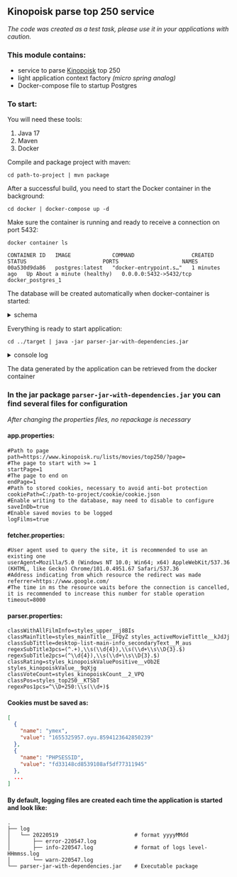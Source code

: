 ﻿## Kinopoisk parse top 250 service

_The code was created as a test task, please use it in your applications with caution._

### This module contains:

- service to parse [Kinopoisk](https://www.kinopoisk.ru/lists/movies/top250/) top 250
- light application context factory _(micro spring analog)_
- Docker-compose file to startup Postgres

### To start:

You will need these tools:

1. Java 17
2. Maven
3. Docker

Compile and package project with maven:

```cd path-to-project | mvn package```

After a successful build, you need to start the Docker container in the background:

```
cd docker | docker-compose up -d
``` 

Make sure the container is running and ready to receive a connection on port 5432:

```
docker container ls
```

```
CONTAINER ID   IMAGE             COMMAND                  CREATED         STATUS                        PORTS                    NAMES
00a530d9da86   postgres:latest   "docker-entrypoint.s…"   1 minutes ago   Up About a minute (healthy)   0.0.0.0:5432->5432/tcp   docker_postgres_1
```
The database will be created automatically when docker-container is started:
<details>
<summary>schema</summary>

```sql
CREATE USER parser_user WITH PASSWORD 'parser_password';
CREATE USER searcher_user WITH PASSWORD 'searcher_password';

create table films
(
    id          bigserial constraint films_pk primary key,
    pos         int     not null,
    rating      float   not null,
    title       varchar not null,
    prod_year   int     not null,
    vote_count  int     not null,
    insert_date date    not null
);

create unique index films_id_index on films (id);

GRANT CONNECT ON DATABASE  kinopoisk_data to parser_user;
GRANT CONNECT ON DATABASE  kinopoisk_data to searcher_user;

GRANT USAGE, SELECT ON SEQUENCE films_id_seq TO parser_user;
GRANT USAGE, SELECT ON SEQUENCE films_id_seq TO searcher_user;

GRANT INSERT, UPDATE, SELECT ON TABLE films to parser_user;

GRANT SELECT ON TABLE films to searcher_user;
```
</details>

Everything is ready to start application:

```
cd ../target | java -jar parser-jar-with-dependencies.jar
```

<details>
<summary>console log</summary>

```
00:26:54.489 [main] INFO  org.reflections.Reflections - Reflections took 33 ms to scan 1 urls, producing 18 keys and 37 values
00:26:54.517 [main] WARN  warn - Cookie not found. Path: C:/path-to-project/cookie/cookie.json
00:26:54.526 [main] INFO  info - Start parse Kinopoisk Top 250
00:26:56.379 [main] DEBUG org.jboss.logging - Logging Provider: org.jboss.logging.Slf4jLoggerProvider
00:26:56.397 [main] INFO  org.hibernate.Version - HHH000412: Hibernate ORM core version 6.0.1.Final
00:26:56.651 [main] WARN  o.hibernate.orm.connections.pooling - HHH10001002: Using built-in connection pool (not intended for production use)
00:26:56.652 [main] INFO  o.hibernate.orm.connections.pooling - HHH10001005: Loaded JDBC driver class: org.postgresql.Driver
00:26:56.652 [main] INFO  o.hibernate.orm.connections.pooling - HHH10001012: Connecting with JDBC URL [jdbc:postgresql://localhost:5432/kinopoisk_data]
00:26:56.652 [main] INFO  o.hibernate.orm.connections.pooling - HHH10001001: Connection properties: {password=****, user=parser_user}
00:26:56.652 [main] INFO  o.hibernate.orm.connections.pooling - HHH10001003: Autocommit mode: false
00:26:56.653 [main] INFO  o.hibernate.orm.connections.pooling - HHH10001115: Connection pool size: 20 (min=1)
00:26:56.740 [main] INFO  SQL dialect - HHH000400: Using dialect: org.hibernate.dialect.PostgreSQLDialect
00:26:57.057 [main] INFO  o.h.e.t.j.p.i.JtaPlatformInitiator - HHH000490: Using JtaPlatform implementation: [org.hibernate.engine.transaction.jta.platform.internal.NoJtaPlatform]
00:26:57.139 [main] INFO  info - Film: Id: 602 / Pos: 1 / Rating: 9.1 / Title: The Green Mile / Year: 1999 / Vote: 15314 / Save date: 2022-05-20
00:26:57.144 [main] INFO  info - Film: Id: 603 / Pos: 2 / Rating: 9.0 / Title: Schindler's List / Year: 1993 / Vote: 11121 / Save date: 2022-05-20
00:26:57.144 [main] INFO  info - Film: Id: 604 / Pos: 3 / Rating: 9.0 / Title: The Shawshank Redemption / Year: 1994 / Vote: 11716 / Save date: 2022-05-20
00:26:57.144 [main] INFO  info - Film: Id: 605 / Pos: 4 / Rating: 8.9 / Title: The Lord of the Rings: The Return of the King / Year: 2003 / Vote: 12185 / Save date: 2022-05-20
00:26:57.144 [main] INFO  info - Film: Id: 606 / Pos: 5 / Rating: 8.9 / Title: Forrest Gump / Year: 1994 / Vote: 16138 / Save date: 2022-05-20
00:26:57.144 [main] INFO  info - Film: Id: 607 / Pos: 6 / Rating: 8.8 / Title: The Lord of the Rings: The Two Towers / Year: 2002 / Vote: 13141 / Save date: 2022-05-20
00:26:57.144 [main] INFO  info - Film: Id: 608 / Pos: 7 / Rating: 8.8 / Title: The Lord of the Rings: The Fellowship of the Ring / Year: 2001 / Vote: 14152 / Save date: 2022-05-20
00:26:57.144 [main] INFO  info - Film: Id: 609 / Pos: 8 / Rating: 8.8 / Title: Intouchables / Year: 2011 / Vote: 14849 / Save date: 2022-05-20
00:26:57.144 [main] INFO  info - Film: Id: 610 / Pos: 9 / Rating: 8.7 / Title: Pulp Fiction / Year: 1994 / Vote: 15579 / Save date: 2022-05-20
00:26:57.144 [main] INFO  info - Film: Id: 611 / Pos: 10 / Rating: 8.7 / Title: Иван Васильевич меняет профессию / Year: 1973 / Vote: 10148 / Save date: 2022-05-20
```

</details>

The data generated by the application can be retrieved from the docker container

### In the jar package `parser-jar-with-dependencies.jar` you can find several files for configuration

_After changing the properties files, no repackage is necessary_

#### app.properties:

```properties
#Path to page
path=https://www.kinopoisk.ru/lists/movies/top250/?page=
#The page to start with >= 1
startPage=1
#The page to end on
endPage=1
#Path to stored cookies, necessary to avoid anti-bot protection
cookiePath=C:/path-to-project/cookie/cookie.json
#Enable writing to the database, may need to disable to configure
saveInDb=true
#Enable saved movies to be logged
logFilms=true
```

#### fetcher.properties:

```properties
#User agent used to query the site, it is recommended to use an existing one
userAgent=Mozilla/5.0 (Windows NT 10.0; Win64; x64) AppleWebKit/537.36 (KHTML, like Gecko) Chrome/101.0.4951.67 Safari/537.36
#Address indicating from which resource the redirect was made
referrer=https://www.google.com/
#The time in ms the resource waits before the connection is cancelled, it is recommended to increase this number for stable operation
timeout=8000
```

#### parser.properties:

```properties
classWithAllFilmInfo=styles_upper__j8BIs
classMainTitle=styles_mainTitle__IFQyZ styles_activeMovieTittle__kJdJj
classSubTittle=desktop-list-main-info_secondaryText__M_aus
regexSubTitle3pcs=(^.+),\\s(\\d{4}),\\s(\\d+\\s\\D{3}.$)
regexSubTitle2pcs=(^\\d{4}),\\s(\\d+\\s\\D{3}.$)
classRating=styles_kinopoiskValuePositive__vOb2E styles_kinopoiskValue__9qXjg
classVoteCount=styles_kinopoiskCount__2_VPQ
classPos=styles_top250__KTSbT
regexPos1pcs=^\\D+250:\\s(\\d+)$
```

#### Cookies must be saved as:

```json
[
  {
    "name": "ymex",
    "value": "1655325957.oyu.8594123642850239"
  },
  {
    "name": "PHPSESSID",
    "value": "fd33148cd8539108af5df77311945"
  },
  ...
]
```

#### By default, logging files are created each time the application is started and look like:

```
.
├── log                                  
│   └── 20220519                        # format yyyyMMdd
│       ├── error-220547.log               
│       ├── info-220547.log             # format of logs level-HHmmss.log
│       └── warn-220547.log             
└── parser-jar-with-dependencies.jar    # Executable package
```
